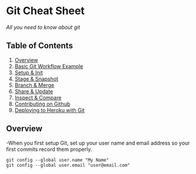 # Git Cheat Sheet

*All you need to know about git*

## <a name='TOC'> Table of Contents</a>

 1. [Overview](#overview)
 1. [Basic Git Workflow Example](#basic)
 1. [Setup & Init](#setup)
 1. [Stage & Snapshot](#stage)
 1. [Branch & Merge](#branch)
 1. [Share & Update](#share)
 1. [Inspect & Compare](#inspect)
 1. [Contributing on Github](#contributing)
 1. [Deploying to Heroku with Git](#heroku)

## <a name='overview'>Overview</a>

-When you first setup Git, set up your user name and email address so your first commits record them properly.
```
git config --global user.name "My Name"
git config --global user.email "user@email.com"
```
